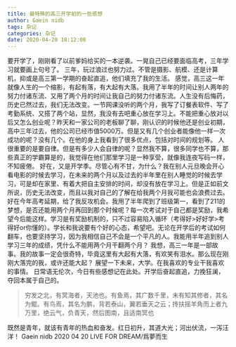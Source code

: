 ```yaml
---
title: 最特殊的高三开学前的一些感想
author: Gaein nidb
tags: 杂记
categories: 杂记
date: 2020-04-20 18:12:08
---
```

要开学了，刚刚看了以前爹妈给买的一本逆袭。一晃自己已经要面临高考，三年学习就要画上句号了。
三年，玩过浪过也努力过。不管是摄影、航模、还是计算机，抑或是高三第一学期的奋起直追，他们填充了我的生活。
感觉，高三这一年就像人生的一个缩影，有起有落，有大起有大落。我用了半年的时间让别人两年的努力付诸东流、又用了两个月的时间让我自己的努力付诸东流。人生没有后悔药，历史已然过去，我们无法改变。一节网课没听的两个月，我写了订餐表软件、写了考勤系统、又搭了两个站，显然，我没有去吧重心放在学习上。不能把重心放对以后又怎么创业呢？昨天和一家公司的老板聊了聊，刚认识的时候他还是创业初期，高中三年过去，他的公司已经市值5000万。但是又有几个创业者能像他一样一次成功的呢？没有几个。在他的身上我看到了很多优点，包括对时间的规划等。
人很重要的是要自律。但是有多少人会自律的呢？显然我不算，很多同学也不算，那些真正的学霸算是的，我觉得在他们那里学习是一种享受，就像我连夜写码一样，不知疲倦。
好在，又是开学季。尽管心有不甘，为什么？我在别人元旦晚会开心看电影的时候去学习，在未来的两个月以及过去的半年里在别人睡觉的时候去学习，可是却在家里、有着大把自主安排的时间，却没有放在学习上。但是正如前文所说，历史无法改变，而且以我对自己的了解在给我两个月我可能也会浪费过去。好在今年高考延期，给了我反攻机会。我用了半年爬到了班级第一，看到了211的梦想，是否还能用两个月再回到那个时候呢？每一次考试对于自己都是奖励，我希望今后能这样。学习是有奖励机制的，只不过容易陷入循环（考得好>好好学>考得好or你懂的）。学长和我说要有个好的心态，希望吧。无论在开学后的考试如何翻车，也要坚持学习，因为我相信自己不会是一个平凡的人。我能用半年追到别人学习三年的成绩，凭什么不能用两个月干翻两个月？
我想，高三一年是一部故事。我的故事一定会很奇特，毕竟这里有大起有大落，有欢笑有泪水。那么现在刚刚大落完的我，或许还能大起？
展望一下未来，大学。在我喜欢的专业干我喜欢的事情。
日常语无伦次，今日有些感想记在此处。开学后奋起直追，力挽狂澜，夺回本属于自己的。
> 穷发之北，有冥海者，天池也。有鱼焉，其广数千里，未有知其修者，其名为鲲。有鸟焉，其名为鹏，背若泰山，翼若垂天之云；抟扶摇羊角而上者九万里，绝云气，负青天，然后图南，且适南冥也

既然是青年，就该有青年的热血和奋发。红日初升，其道大光；河出伏流，一泻汪洋！
Gaein nidb
2020 04 20 
LIVE FOR DREAM/爲夢而生
